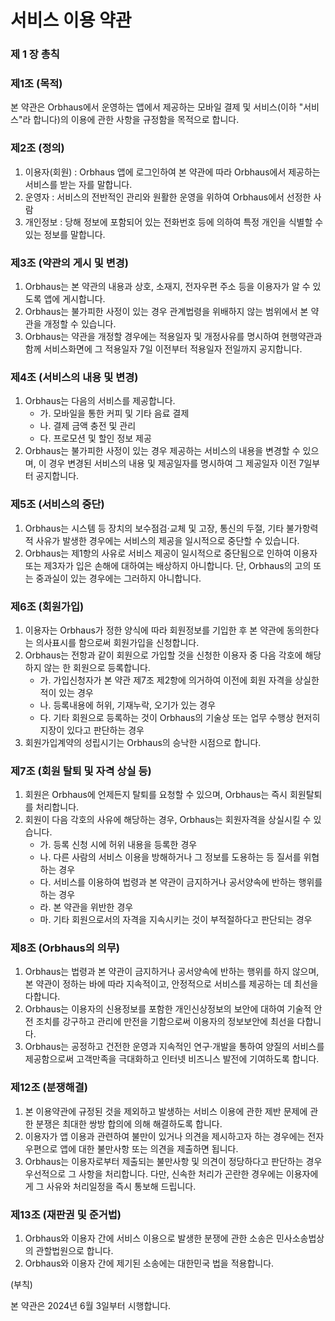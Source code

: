 # 서비스 이용 약관

### **제 1 장 총칙**

### **제1조 (목적)**

본 약관은 Orbhaus에서 운영하는 앱에서 제공하는 모바일 결제 및 서비스(이하 "서비스"라 합니다)의 이용에 관한 사항을 규정함을 목적으로 합니다.

### **제2조 (정의)**

1. 이용자(회원) : Orbhaus 앱에 로그인하여 본 약관에 따라 Orbhaus에서 제공하는 서비스를 받는 자를 말합니다.
2. 운영자 : 서비스의 전반적인 관리와 원활한 운영을 위하여 Orbhaus에서 선정한 사람
3. 개인정보 : 당해 정보에 포함되어 있는 전화번호 등에 의하여 특정 개인을 식별할 수 있는 정보를 말합니다.

### **제3조 (약관의 게시 및 변경)**

1. Orbhaus는 본 약관의 내용과 상호, 소재지, 전자우편 주소 등을 이용자가 알 수 있도록 앱에 게시합니다.
2. Orbhaus는 불가피한 사정이 있는 경우 관계법령을 위배하지 않는 범위에서 본 약관을 개정할 수 있습니다.
3. Orbhaus는 약관을 개정할 경우에는 적용일자 및 개정사유를 명시하여 현행약관과 함께 서비스화면에 그 적용일자 7일 이전부터 적용일자 전일까지 공지합니다.

### **제4조 (서비스의 내용 및 변경)**

1. Orbhaus는 다음의 서비스를 제공합니다.
   - 가. 모바일을 통한 커피 및 기타 음료 결제
   - 나. 결제 금액 충전 및 관리
   - 다. 프로모션 및 할인 정보 제공
2. Orbhaus는 불가피한 사정이 있는 경우 제공하는 서비스의 내용을 변경할 수 있으며, 이 경우 변경된 서비스의 내용 및 제공일자를 명시하여 그 제공일자 이전 7일부터 공지합니다.

### **제5조 (서비스의 중단)**

1. Orbhaus는 시스템 등 장치의 보수점검·교체 및 고장, 통신의 두절, 기타 불가항력적 사유가 발생한 경우에는 서비스의 제공을 일시적으로 중단할 수 있습니다.
2. Orbhaus는 제1항의 사유로 서비스 제공이 일시적으로 중단됨으로 인하여 이용자 또는 제3자가 입은 손해에 대하여는 배상하지 아니합니다. 단, Orbhaus의 고의 또는 중과실이 있는 경우에는 그러하지 아니합니다.

### **제6조 (회원가입)**

1.  이용자는 Orbhaus가 정한 양식에 따라 회원정보를 기입한 후 본 약관에 동의한다는 의사표시를 함으로써 회원가입을 신청합니다.
2.  Orbhaus는 전항과 같이 회원으로 가입할 것을 신청한 이용자 중 다음 각호에 해당하지 않는 한 회원으로 등록합니다.
    - 가. 가입신청자가 본 약관 제7조 제2항에 의거하여 이전에 회원 자격을 상실한 적이 있는 경우
    - 나. 등록내용에 허위, 기재누락, 오기가 있는 경우
    - 다. 기타 회원으로 등록하는 것이 Orbhaus의 기술상 또는 업무 수행상 현저히 지장이 있다고 판단하는 경우
3.  회원가입계약의 성립시기는 Orbhaus의 승낙한 시점으로 합니다.

### **제7조 (회원 탈퇴 및 자격 상실 등)**

1. 회원은 Orbhaus에 언제든지 탈퇴를 요청할 수 있으며, Orbhaus는 즉시 회원탈퇴를 처리합니다.
2. 회원이 다음 각호의 사유에 해당하는 경우, Orbhaus는 회원자격을 상실시킬 수 있습니다.
   - 가. 등록 신청 시에 허위 내용을 등록한 경우
   - 나. 다른 사람의 서비스 이용을 방해하거나 그 정보를 도용하는 등 질서를 위협하는 경우
   - 다. 서비스를 이용하여 법령과 본 약관이 금지하거나 공서양속에 반하는 행위를 하는 경우
   - 라. 본 약관을 위반한 경우
   - 마. 기타 회원으로서의 자격을 지속시키는 것이 부적절하다고 판단되는 경우

### **제8조 (Orbhaus의 의무)**

1. Orbhaus는 법령과 본 약관이 금지하거나 공서양속에 반하는 행위를 하지 않으며, 본 약관이 정하는 바에 따라 지속적이고, 안정적으로 서비스를 제공하는 데 최선을 다합니다.
2. Orbhaus는 이용자의 신용정보를 포함한 개인신상정보의 보안에 대하여 기술적 안전 조치를 강구하고 관리에 만전을 기함으로써 이용자의 정보보안에 최선을 다합니다.
3. Orbhaus는 공정하고 건전한 운영과 지속적인 연구·개발을 통하여 양질의 서비스를 제공함으로써 고객만족을 극대화하고 인터넷 비즈니스 발전에 기여하도록 합니다.

### **제12조 (분쟁해결)**

1. 본 이용약관에 규정된 것을 제외하고 발생하는 서비스 이용에 관한 제반 문제에 관한 분쟁은 최대한 쌍방 합의에 의해 해결하도록 합니다.
2. 이용자가 앱 이용과 관련하여 불만이 있거나 의견을 제시하고자 하는 경우에는 전자우편으로 앱에 대한 불만사항 또는 의견을 제출하면 됩니다.
3. Orbhaus는 이용자로부터 제출되는 불만사항 및 의견이 정당하다고 판단하는 경우 우선적으로 그 사항을 처리합니다. 다만, 신속한 처리가 곤란한 경우에는 이용자에게 그 사유와 처리일정을 즉시 통보해 드립니다.

### **제13조 (재판권 및 준거법)**

1. Orbhaus와 이용자 간에 서비스 이용으로 발생한 분쟁에 관한 소송은 민사소송법상의 관할법원으로 합니다.
2. Orbhaus와 이용자 간에 제기된 소송에는 대한민국 법을 적용합니다.

(부칙)

본 약관은 2024년 6월 3일부터 시행합니다.
